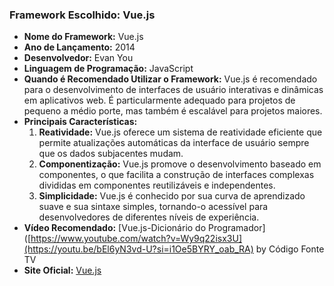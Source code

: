 ### Framework Escolhido: Vue.js

- **Nome do Framework:** Vue.js
- **Ano de Lançamento:** 2014
- **Desenvolvedor:** Evan You
- **Linguagem de Programação:** JavaScript
- **Quando é Recomendado Utilizar o Framework:** Vue.js é recomendado para o desenvolvimento de interfaces de usuário interativas e dinâmicas em aplicativos web. É particularmente adequado para projetos de pequeno a médio porte, mas também é escalável para projetos maiores.
- **Principais Características:**
  1. **Reatividade:** Vue.js oferece um sistema de reatividade eficiente que permite atualizações automáticas da interface de usuário sempre que os dados subjacentes mudam.
  2. **Componentização:** Vue.js promove o desenvolvimento baseado em componentes, o que facilita a construção de interfaces complexas divididas em componentes reutilizáveis e independentes.
  3. **Simplicidade:** Vue.js é conhecido por sua curva de aprendizado suave e sua sintaxe simples, tornando-o acessível para desenvolvedores de diferentes níveis de experiência.
- **Vídeo Recomendado:** [Vue.js-Dicionário do Programador]([https://www.youtube.com/watch?v=Wy9q22isx3U](https://youtu.be/bEl6yN3vd-U?si=i1Oe5BYRY_oab_RA) by Código Fonte TV
- **Site Oficial:** [Vue.js](https://vuejs.org/)
